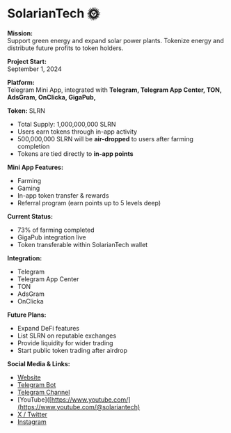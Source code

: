 # SolarianTech 🌞

**Mission:**  
Support green energy and expand solar power plants. Tokenize energy and distribute future profits to token holders.

**Project Start:**  
September 1, 2024

**Platform:**  
Telegram Mini App, integrated with **Telegram, Telegram App Center, TON, AdsGram, OnClicka, GigaPub,**

**Token:** SLRN  
- Total Supply: 1,000,000,000 SLRN  
- Users earn tokens through in-app activity  
- 500,000,000 SLRN will be **air-dropped** to users after farming completion  
- Tokens are tied directly to **in-app points**  

**Mini App Features:**  
- Farming  
- Gaming  
- In-app token transfer & rewards  
- Referral program (earn points up to 5 levels deep)  

**Current Status:**  
- 73% of farming completed  
- GigaPub integration live  
- Token transferable within SolarianTech wallet  

**Integration:**  
- Telegram  
- Telegram App Center  
- TON  
- AdsGram  
- OnClicka  

**Future Plans:**  
- Expand DeFi features  
- List SLRN on reputable exchanges  
- Provide liquidity for wider trading  
- Start public token trading after airdrop  

**Social Media & Links:**  
- [Website](https://solarian.tech)  
- [Telegram Bot](https://t.me/solarianTechBot)  
- [Telegram Channel](https://t.me/solarianTech)  
- [YouTube]([https://www.youtube.com/](https://www.youtube.com/@solariantech)
- [X / Twitter](https://x.com/solarianTech)  
- [Instagram](https://instagram.com/solarianTech)
